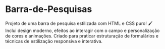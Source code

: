 # Barra-de-Pesquisas
Projeto de uma barra de pesquisa estilizada com HTML e CSS puro! 🖌️ Inclui design moderno, efeitos ao interagir com o campo e personalização de cores e animações. Criado para praticar estruturação de formulários e técnicas de estilização responsiva e interativa.
